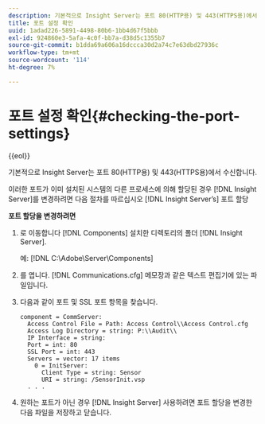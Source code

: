 ```yaml
---
description: 기본적으로 Insight Server는 포트 80(HTTP용) 및 443(HTTPS용)에서 수신합니다.
title: 포트 설정 확인
uuid: 1adad226-5891-4498-80b6-1bb4d67f5bbb
exl-id: 924860e3-5afa-4c0f-bb7a-d38d5c1355b7
source-git-commit: b1dda69a606a16dccca30d2a74c7e63dbd27936c
workflow-type: tm+mt
source-wordcount: '114'
ht-degree: 7%

---
```


# 포트 설정 확인{#checking-the-port-settings}

{{eol}}

기본적으로 Insight Server는 포트 80(HTTP용) 및 443(HTTPS용)에서 수신합니다.

이러한 포트가 이미 설치된 시스템의 다른 프로세스에 의해 할당된 경우 [!DNL Insight Server]를 변경하려면 다음 절차를 따르십시오 [!DNL Insight Server’s] 포트 할당

**포트 할당을 변경하려면**

1. 로 이동합니다 [!DNL Components] 설치한 디렉토리의 폴더 [!DNL Insight Server].

   예: [!DNL C:\Adobe\Server\Components]

1. 를 엽니다. [!DNL Communications.cfg] 메모장과 같은 텍스트 편집기에 있는 파일입니다.
1. 다음과 같이 포트 및 SSL 포트 항목을 찾습니다.

   ```
   component = CommServer: 
     Access Control File = Path: Access Control\\Access Control.cfg
     Access Log Directory = string: P:\\Audit\\
     IP Interface = string: 
     Port = int: 80
     SSL Port = int: 443
     Servers = vector: 17 items
       0 = InitServer: 
         Client Type = string: Sensor
         URI = string: /SensorInit.vsp
     . . .
   ```

1. 원하는 포트가 아닌 경우 [!DNL Insight Server] 사용하려면 포트 할당을 변경한 다음 파일을 저장하고 닫습니다.
